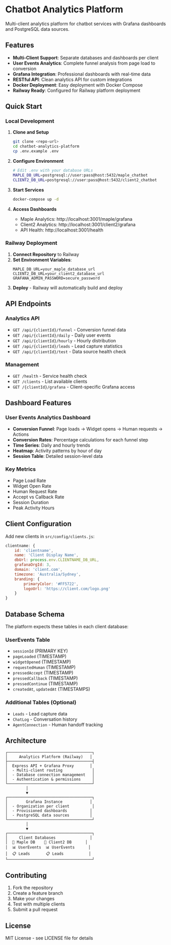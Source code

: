 # Chatbot Analytics Platform

Multi-client analytics platform for chatbot services with Grafana dashboards and PostgreSQL data sources.

## Features

- **Multi-Client Support**: Separate databases and dashboards per client
- **User Events Analytics**: Complete funnel analysis from page load to conversion
- **Grafana Integration**: Professional dashboards with real-time data
- **RESTful API**: Clean analytics API for custom integrations
- **Docker Deployment**: Easy deployment with Docker Compose
- **Railway Ready**: Configured for Railway platform deployment

## Quick Start

### Local Development

1. **Clone and Setup**
   ```bash
   git clone <repo-url>
   cd chatbot-analytics-platform
   cp .env.example .env
   ```

2. **Configure Environment**
   ```bash
   # Edit .env with your database URLs
   MAPLE_DB_URL=postgresql://user:pass@host:5432/maple_chatbot
   CLIENT2_DB_URL=postgresql://user:pass@host:5432/client2_chatbot
   ```

3. **Start Services**
   ```bash
   docker-compose up -d
   ```

4. **Access Dashboards**
   - Maple Analytics: http://localhost:3001/maple/grafana
   - Client2 Analytics: http://localhost:3001/client2/grafana
   - API Health: http://localhost:3001/health

### Railway Deployment

1. **Connect Repository** to Railway
2. **Set Environment Variables**:
   ```
   MAPLE_DB_URL=your_maple_database_url
   CLIENT2_DB_URL=your_client2_database_url
   GRAFANA_ADMIN_PASSWORD=secure_password
   ```
3. **Deploy** - Railway will automatically build and deploy

## API Endpoints

### Analytics API
- `GET /api/{clientId}/funnel` - Conversion funnel data
- `GET /api/{clientId}/daily` - Daily user events
- `GET /api/{clientId}/hourly` - Hourly distribution  
- `GET /api/{clientId}/leads` - Lead capture statistics
- `GET /api/{clientId}/test` - Data source health check

### Management
- `GET /health` - Service health check
- `GET /clients` - List available clients
- `GET /{clientId}/grafana` - Client-specific Grafana access

## Dashboard Features

### User Events Analytics Dashboard
- **Conversion Funnel**: Page loads → Widget opens → Human requests → Actions
- **Conversion Rates**: Percentage calculations for each funnel step
- **Time Series**: Daily and hourly trends
- **Heatmap**: Activity patterns by hour of day
- **Session Table**: Detailed session-level data

### Key Metrics
- Page Load Rate
- Widget Open Rate  
- Human Request Rate
- Accept vs Callback Rate
- Session Duration
- Peak Activity Hours

## Client Configuration

Add new clients in `src/config/clients.js`:

```javascript
clientname: {
    id: 'clientname',
    name: 'Client Display Name',
    dbUrl: process.env.CLIENTNAME_DB_URL,
    grafanaOrgId: 3,
    domain: 'client.com',
    timezone: 'Australia/Sydney',
    branding: {
        primaryColor: '#FF5722',
        logoUrl: 'https://client.com/logo.png'
    }
}
```

## Database Schema

The platform expects these tables in each client database:

### UserEvents Table
- `sessionId` (PRIMARY KEY)
- `pageLoaded` (TIMESTAMP)  
- `widgetOpened` (TIMESTAMP)
- `requestedHuman` (TIMESTAMP)
- `pressedAccept` (TIMESTAMP)
- `pressedCallback` (TIMESTAMP)
- `pressedContinue` (TIMESTAMP)
- `createdAt`, `updatedAt` (TIMESTAMPS)

### Additional Tables (Optional)
- `Leads` - Lead capture data
- `ChatLog` - Conversation history
- `AgentConnection` - Human handoff tracking

## Architecture

```
┌─────────────────────────────────────┐
│     Analytics Platform (Railway)   │
├─────────────────────────────────────┤
│  Express API + Grafana Proxy       │
│  - Multi-client routing             │
│  - Database connection management   │
│  - Authentication & permissions     │
└─────────────────────────────────────┘
         │
         ▼
┌─────────────────────────────────────┐
│        Grafana Instance            │
│  - Organization per client          │
│  - Provisioned dashboards          │
│  - PostgreSQL data sources         │
└─────────────────────────────────────┘
         │
         ▼
┌─────────────────────────────────────┐
│     Client Databases               │
│  🏥 Maple DB    🏢 Client2 DB      │
│  📊 UserEvents  📊 UserEvents      │
│  📋 Leads       📋 Leads           │
└─────────────────────────────────────┘
```

## Contributing

1. Fork the repository
2. Create a feature branch
3. Make your changes
4. Test with multiple clients
5. Submit a pull request

## License

MIT License - see LICENSE file for details